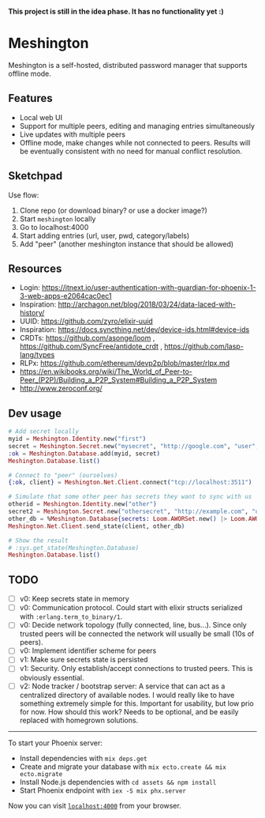 **This project is still in the idea phase. It has no functionality yet :)**

# Meshington

Meshington is a self-hosted, distributed password manager that
supports offline mode.

## Features

- Local web UI
- Support for multiple peers, editing and managing entries simultaneously
- Live updates with multiple peers
- Offline mode, make changes while not connected to peers. Results
will be eventually consistent with no need for manual conflict resolution.

## Sketchpad

Use flow:

1. Clone repo (or download binary? or use a docker image?)
2. Start `meshington` locally
3. Go to localhost:4000
4. Start adding entries (url, user, pwd, category/labels)
5. Add "peer" (another meshington instance that should be allowed)

## Resources

- Login: https://itnext.io/user-authentication-with-guardian-for-phoenix-1-3-web-apps-e2064cac0ec1 
- Inspiration: http://archagon.net/blog/2018/03/24/data-laced-with-history/
- UUID: https://github.com/zyro/elixir-uuid
- Inspiration: https://docs.syncthing.net/dev/device-ids.html#device-ids
- CRDTs: https://github.com/asonge/loom , https://github.com/SyncFree/antidote_crdt , https://github.com/lasp-lang/types
- RLPx: https://github.com/ethereum/devp2p/blob/master/rlpx.md
- https://en.wikibooks.org/wiki/The_World_of_Peer-to-Peer_(P2P)/Building_a_P2P_System#Building_a_P2P_System
- http://www.zeroconf.org/

## Dev usage

```elixir
# Add secret locally
myid = Meshington.Identity.new("first")
secret = Meshington.Secret.new("mysecret", "http://google.com", "user", "pass")
:ok = Meshington.Database.add(myid, secret)
Meshington.Database.list()

# Connect to "peer" (ourselves)
{:ok, client} = Meshington.Net.Client.connect("tcp://localhost:3511")

# Simulate that some other peer has secrets they want to sync with us
otherid = Meshington.Identity.new("other")
secret2 = Meshington.Secret.new("othersecret", "http://example.com", "user2", "pass2")
other_db = %Meshington.Database{secrets: Loom.AWORSet.new() |> Loom.AWORSet.add(otherid, secret2)}
Meshington.Net.Client.send_state(client, other_db)

# Show the result
# :sys.get_state(Meshington.Database)
Meshington.Database.list()
```

## TODO

- [ ] v0: Keep secrets state in memory
- [ ] v0: Communication protocol. Could start with elixir structs serialized with `:erlang.term_to_binary/1`.
- [ ] v0: Decide network topology (fully connected, line, bus...). Since only trusted peers will be connected the network will usually be small (10s of peers).
- [ ] v0: Implement identifier scheme for peers
- [ ] v1: Make sure secrets state is persisted
- [ ] v1: Security. Only establish/accept connections to trusted peers. This is obviously essential.
- [ ] v2: Node tracker / bootstrap server: A service that can act as a centralized directory of available nodes. I would really like to have something extremely simple for this. Important for usability, but low prio for now. How should this work? Needs to be optional, and be easily replaced with homegrown solutions.

---

To start your Phoenix server:

  * Install dependencies with `mix deps.get`
  * Create and migrate your database with `mix ecto.create && mix ecto.migrate`
  * Install Node.js dependencies with `cd assets && npm install`
  * Start Phoenix endpoint with `iex -S mix phx.server`

Now you can visit [`localhost:4000`](http://localhost:4000) from your browser.

